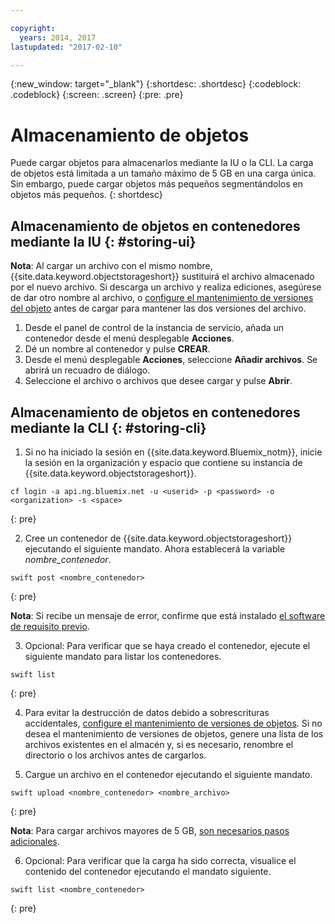 ```yaml
---

copyright:
  years: 2014, 2017
lastupdated: "2017-02-10"

---
```

{:new_window: target="_blank"}
{:shortdesc: .shortdesc}
{:codeblock: .codeblock}
{:screen: .screen}
{:pre: .pre}

# Almacenamiento de objetos

Puede cargar objetos para almacenarlos mediante la IU o la CLI. La carga de objetos está limitada a un tamaño máximo de 5 GB en una carga única. Sin embargo, puede cargar objetos más pequeños segmentándolos en objetos más pequeños.
{: shortdesc}


## Almacenamiento de objetos en contenedores mediante la IU {: #storing-ui}

**Nota**: Al cargar un archivo con el mismo nombre, {{site.data.keyword.objectstorageshort}} sustituirá el archivo almacenado por el nuevo archivo. Si descarga un archivo y realiza ediciones, asegúrese de dar otro nombre al archivo, o [configure el mantenimiento de versiones del objeto](/docs/services/ObjectStorage/os_versioning.html) antes de cargar para mantener las dos versiones del archivo.


1. Desde el panel de control de la instancia de servicio, añada un contenedor desde el menú desplegable **Acciones**.
2. Dé un nombre al contenedor y pulse **CREAR**.
3. Desde el menú desplegable **Acciones**, seleccione **Añadir archivos**. Se abrirá un recuadro de diálogo.
4. Seleccione el archivo o archivos que desee cargar y pulse **Abrir**.



## Almacenamiento de objetos en contenedores mediante la CLI {: #storing-cli}

1. Si no ha iniciado la sesión en {{site.data.keyword.Bluemix_notm}}, inicie la sesión en la organización y espacio que contiene su instancia de {{site.data.keyword.objectstorageshort}}.

  ```
  cf login -a api.ng.bluemix.net -u <userid> -p <password> -o <organization> -s <space>
  ```
  {: pre}

2. Cree un contenedor de {{site.data.keyword.objectstorageshort}} ejecutando el siguiente mandato. Ahora establecerá la variable *nombre_contenedor*.

  ```
  swift post <nombre_contenedor>
  ```
  {: pre}

  **Nota**: Si recibe un mensaje de error, confirme que está instalado [el software de requisito previo](/docs/services/ObjectStorage/os_configuring.html#install-swift-client).

3. Opcional: Para verificar que se haya creado el contenedor, ejecute el siguiente mandato para listar los contenedores.

  ```
  swift list
  ```
  {: pre}

4. Para evitar la destrucción de datos debido a sobrescrituras accidentales, [configure el mantenimiento de versiones de objetos](/docs/services/ObjectStorage/os_versioning.html). Si no desea el mantenimiento de versiones de objetos, genere una lista de los archivos existentes en el almacén y, si es necesario, renombre el directorio o los archivos antes de cargarlos.

5. Cargue un archivo en el contenedor ejecutando el siguiente mandato.

  ```
  swift upload <nombre_contenedor> <nombre_archivo>
  ```
  {: pre}

  **Nota**: Para cargar archivos mayores de 5 GB, [son necesarios pasos adicionales](/docs/services/ObjectStorage/os_large_files.html).

6. Opcional: Para verificar que la carga ha sido correcta, visualice el contenido del contenedor ejecutando el mandato siguiente.

  ```
  swift list <nombre_contenedor>
  ```
  {: pre}
